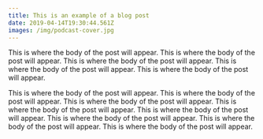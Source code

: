 ```yaml
---
title: This is an example of a blog post
date: 2019-04-14T19:30:44.561Z
images: /img/podcast-cover.jpg
---
```

This is where the body of the post will appear. This is where the body of the post will appear. This is where the body of the post will appear. This is where the body of the post will appear. This is where the body of the post will appear. 

This is where the body of the post will appear. This is where the body of the post will appear. This is where the body of the post will appear. This is where the body of the post will appear. This is where the body of the post will appear. This is where the body of the post will appear. This is where the body of the post will appear. This is where the body of the post will appear.
